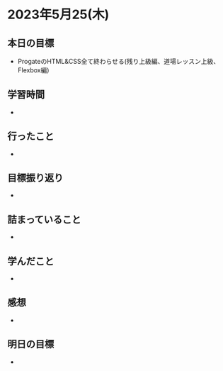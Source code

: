 # 2023年5月25(木)

## 本日の目標
- ProgateのHTML&CSS全て終わらせる(残り上級編、道場レッスン上級、Flexbox編)

## 学習時間
- 

## 行ったこと
- 
   
## 目標振り返り
- 

## 詰まっていること
- 

## 学んだこと
- 

## 感想
- 

## 明日の目標
- 